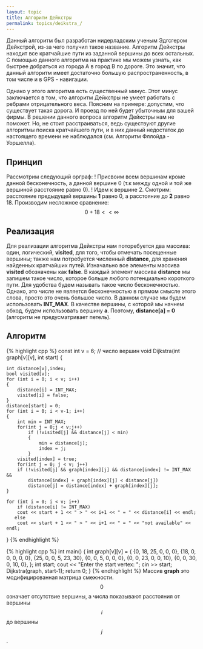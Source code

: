 ```yaml
---
layout: topic
title: Алгоритм Дейкстры
permalink: topics/deikstra_/
---
```

Данный алгоритм был разработан нидерладским ученым Эдгсгером Дейкстрой, из-за чего получил такое название. Алгоритм Дейкстры находит все кратчайшие пути из заданной вершины до всех остальных. С помощью данного алгоритма на практике мы можем узнать, как быстрее добраться из города A в город B по дороге. Это значит, что данный алгоритм имеет достаточно большую распространенность, в том числе и в GPS - навигации.

Однако у этого алгоритма есть существенный минус. Этот минус заключается в том, что алгоритм Дейкстры не умеет работать с ребрами отрицательного веса. Поясним на примере: допустим, что существует такая дорога. И проезд по ней будет убыточным для вашей фирмы. В решении данного вопроса алгоритм Дейкстры нам не поможет. Но, не стоит расстраиваться, ведь существуют другие алгоритмы поиска кратчайшего пути, и в них данный недостаток до настоящего времени не наблюдался (см. Алгоритм Фллойда - Уоршелла).

## Принцип
Рассмотрим следующий орграф:
!
Присвоим всем вершинам кроме данной бесконечность, а данной вершине 0 (т.к между одной и той же вершиной расстояние равно 0).
!
Идем к вершине 2. Смотрим: расстояние предыдущей вершины **1** равно 0, а расстояние до **2** равно 18. Производим несложное сравнение: $$ 0 + 18 < \lt \infty $$

## Реализация

Для реализации алгоритма Дейкстры нам поторебуется два массива: один, логический, **visited**, для того, чтобы отмечать посещенные вершины; также нам потребуется численный **distance**, для хранения найденных кратчайших путей. Изначально все элементы массива **visited** обозначены как **false**. В каждый элемент массива **distance** мы запишем такое число, которое больше любого потенциально короткого пути. Для удобства будем называть такое число бесконечностью. Однако, это числе не является бесконечностью в прямом смысле этого слова, просто это очень большое число. В данном случае мы будем использовать **INT_MAX**. В качестве вершины, с которой мы начнем обход, будем использовать вершину **a**. Поэтому, **distance[a] = 0** (алгоритм не предусматривает петель).

## Алгоритм
{% highlight cpp %}
const int v = 6; // число вершин
void Dijkstra(int graph[v][v], int start)
{
	
	int distance[v],index;
	bool visited[v];
	for (int i = 0; i < v; i++)
	{
		distance[i] = INT_MAX;
		visited[i] = false;
	}
	distance[start] = 0;
	for (int i = 0; i < v-1; i++)
	{
		int min = INT_MAX;
		for(int j = 0;j < v;j++)
			if (!visited[j] && distance[j] < min)
			{
				min = distance[j];
				index = j;
			}
		visited[index] = true;
		for(int j = 0; j < v; j++)
		if (!visited[j] && graph[index][j] && distance[index] != INT_MAX &&
			distance[index] + graph[index][j] < distance[j])
			distance[j] = distance[index] + graph[index][j];
	}

	for (int i = 0; i < v; i++) 
		if (distance[i] != INT_MAX)
		cout << start + 1 << " > " << i+1 << " = " << distance[i] << endl;
	   else 
		cout << start + 1 << " > " << i+1 << " = " << "not available" << endl;
}
{% endhighlight %}

{% highlight cpp %}
int main() {
int graph[v][v] = {
		{0, 18, 25, 0, 0, 0},
		{18, 0, 0, 0, 0, 0},
		{25, 0, 0, 5, 23, 30},
		{0, 0, 5, 0, 0, 0},
		{0, 0, 23, 0, 0, 10},
		{0, 0, 30, 0, 10, 0},
	};
	int start;
	cout << "Enter the start vertex: ";
	cin >> start;
	Dijkstra(graph, start-1);
	return 0;
	}
  {% endhighlight %}
Массив **graph** это модифицированная матрица смежности. $$0$$ означает отсутствие вершины, а числа показывают расстояния от вершины $$i$$ до вершины $$j$$.
